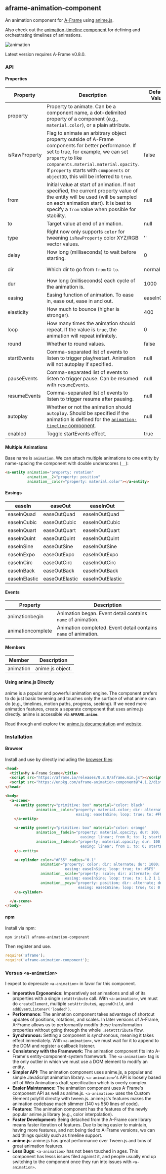 ## aframe-animation-component

[animationtimeline]: https://github.com/ngokevin/kframe/tree/master/components/animation-timeline

An animation component for [A-Frame](https://aframe.io) using
[anime.js](https://github.com/juliangarnier/anime).

Also check out the [animation-timeline component][animationtimeline] for
defining and orchestrating timelines of animations.

![animation](https://cloud.githubusercontent.com/assets/674727/23724348/3991d594-0401-11e7-9b90-31ef43ee7e54.gif)

Latest version requires A-Frame v0.8.0.

### API

#### Properties

| Property      | Description                                                                                                                                                                                                                                                                                  | Default Value | Values                  |
| --------      | -----------                                                                                                                                                                                                                                                                                  | ------------- | ------                  |
| property      | Property to animate. Can be a component name, a dot-delimited property of a component (e.g., `material.color`), or a plain attribute.                                                                                                                                                        |               |                         |
| isRawProperty | Flag to animate an arbitrary object property outside of A-Frame components for better performance. If set to true, for example, we can set `property` to like `components.material.material.opacity`. If `property` starts with `components` or `object3D`, this will be inferred to `true`. | false         |                         |
| from          | Initial value at start of animation. If not specified, the current property value of the entity will be used (will be sampled on each animation start). It is best to specify a `from` value when possible for stability.                                                                    | null          |                         |
| to            | Target value at end of animation.                                                                                                                                                                                                                                                            | null          |                         |
| type          | Right now only supports `color` for tweening `isRawProperty` color XYZ/RGB vector  values.                                                                                                                                                                                                   | ''            |                         |
| delay         | How long (milliseconds) to wait before starting.                                                                                                                                                                                                                                             | 0             |                         |
| dir           | Which dir to go from `from` to `to`.                                                                                                                                                                                                                                                         | normal        | alternate, reverse      |
| dur           | How long (milliseconds) each cycle of the animation is.                                                                                                                                                                                                                                      | 1000          |                         |
| easing        | Easing function of animation. To ease in, ease out, ease in and out.                                                                                                                                                                                                                         | easeInQuad    | See [easings](#easings) |
| elasticity    | How much to bounce (higher is stronger).                                                                                                                                                                                                                                                     | 400           |                         |
| loop          | How many times the animation should repeat. If the value is `true`, the animation will repeat infinitely.                                                                                                                                                                                    | 0             |                         |
| round         | Whether to round values.                                                                                                                                                                                                                                                                     | false         |                         |
| startEvents   | Comma-separated list of events to listen to trigger play/restart. Animation will not autoplay if specified.                                                                                                                                                                                  | null          |                         |
| pauseEvents   | Comma-separated list of events to listen to trigger pause. Can be resumed with `resumeEvents`.                                                                                                                                                                                               | null          |                         |
| resumeEvents  | Comma-separated list of events to listen to trigger resume after pausing.                                                                                                                                                                                                                    | null          |                         |
| autoplay      | Whether or not the animation should `autoplay`. Should be specified if the animation is defined for the [`animation-timeline` component][animationtimeline].                                                                                                                                 | null          |                         |
| enabled       | Toggle startEvents effect.                                                                                                                                                                                                                                                                   | true          |

#### Multiple Animations

Base name is `animation`. We can attach multiple animations to one entity by
name-spacing the component with double underscores (`__`):

```html
<a-entity animation="property: rotation"
          animation__2="property: position"
          animation__color="property: material.color"></a-entity>
```

#### Easings

| easeIn        | easeOut        | easeInOut
|---------------|----------------|------------------|
| easeInQuad    | easeOutQuad    | easeInOutQuad    |
| easeInCubic   | easeOutCubic   | easeInOutCubic   |
| easeInQuart   | easeOutQuart   | easeInOutQuart   |
| easeInQuint   | easeOutQuint   | easeInOutQuint   |
| easeInSine    | easeOutSine    | easeInOutSine    |
| easeInExpo    | easeOutExpo    | easeInOutExpo    |
| easeInCirc    | easeOutCirc    | easeInOutCirc    |
| easeInBack    | easeOutBack    | easeInOutBack    |
| easeInElastic | easeOutElastic | easeInOutElastic |

#### Events

| Property          | Description                                                     |
| --------          | -----------                                                     |
| animationbegin    | Animation began. Event detail contains `name` of animation.     |
| animationcomplete | Animation completed. Event detail contains `name` of animation. |

#### Members

| Member    | Description      |
|-----------|------------------|
| animation | anime.js object. |

#### Using anime.js Directly

anime is a popular and powerful animation engine. The component prefers to do
just basic tweening and touches only the surface of what anime can do (e.g.,
timelines, motion paths, progress, seeking). If we need more animation
features, create a separate component that uses anime.js directly. anime is
accessible via **`AFRAME.anime`**.

Read through and explore the [anime.js
documentation](https://github.com/juliangarnier/anime) and
[website](https://animejs.com).

### Installation

#### Browser

Install and use by directly including the [browser files](dist):

```html
<head>
  <title>My A-Frame Scene</title>
  <script src="https://aframe.io/releases/0.8.0/aframe.min.js"></script>
  <script src="https://unpkg.com/aframe-animation-component@^4.1.2/dist/aframe-animation-component.min.js"></script>
</head>

<body>
  <a-scene>
    <a-entity geometry="primitive: box" material="color: black"
              animation__color="property: material.color; dir: alternate; dur: 1000;
                                easing: easeInSine; loop: true; to: #FFF">
    </a-entity>

    <a-entity geometry="primitive: box" material="color: orange"
              animation__fadein="property: material.opacity; dur: 100;
                                  easing: linear; from 0; to: 1; startEvents: fadein"
              animation__fadeout="property: material.opacity; dur: 100;
                                  easing: linear; from 1; to: 0; startEvents: fadeout"
    </a-entity>

    <a-cylinder color="#F55" radius="0.1"
                animation="property: color; dir: alternate; dur: 1000;
                           easing: easeInSine; loop: true; to: #5F5"
                animation__scale="property: scale; dir: alternate; dur: 200;
                           easing: easeInSine; loop: true; to: 1.2 1 1.2"
                animation__yoyo="property: position; dir: alternate; dur: 1000;
                                 easing: easeInSine; loop: true; to: 0 2 0">
    </a-cylinder>

  </a-scene>
</body>
```

#### npm

Install via npm:

```bash
npm install aframe-animation-component
```

Then register and use.

```js
require('aframe');
require('aframe-animation-component');
```

### Versus `<a-animation>`

I expect to deprecate `<a-animation>` in favor for this component.

- **Imperative Ergonomics:** Imperatively set animations and all of its
  properties with a single `setAttribute` call. With `<a-animation>`, we must
  do `createElement`, multiple `setAttribute`s, `appendChild`, and
  `addEventListener('loaded')`.
- **Performance:** The animation component takes advantage of shortcut updates of
  positions, rotations, and scales. In later versions of A-Frame, A-Frame allows
  us to performantly modify these transformation properties without going
  through the whole `.setAtttribute` flow.
- **Synchronous:** Setting a component is synchronous, meaning it takes effect
  immediately. With `<a-animation>`, we must wait for it to append to the DOM
  and register a callback listener.
- **Consistency with the Framework:** The animation component fits into
  A-Frame's entity-component-system framework. The `<a-animation>` tag is the
  only outlier in which we must use a DOM element to modify an entity.
- **Simpler API:** The animation component uses anime.js, a popular and simple
  JavaScript animation library. `<a-animation>`'s API is loosely based off of
  Web Animations draft specification which is overly complex.
- **Easier Maintenance:** The animation component uses A-Frame's component API
  as well as anime.js. `<a-animation>` uses the Custom Element polyfill directly
  with tween.js. anime.js's features makes the animation codebase much slimmer
  (140 vs 550 lines of code).
- **Features:** The animation component has the features of the newly popular
  anime.js library (e.g., color interpolation).
- **Faster Development:** Being detached from the A-Frame core library means faster
  iteration of features. Due to being easier to maintain, having more features, and
  not being tied to A-Frame versions, we can add things quickly such as
  timeline support.
- **anime.js**: anime.js has great performance over Tween.js and tons of great
  animation features.
- **Less Bugs**: `<a-animation>` has not been touched in ages. This component
  has lesss issues filed against it, and people usually end up switching to the
  component once they run into issues with `<a-animation>`.
